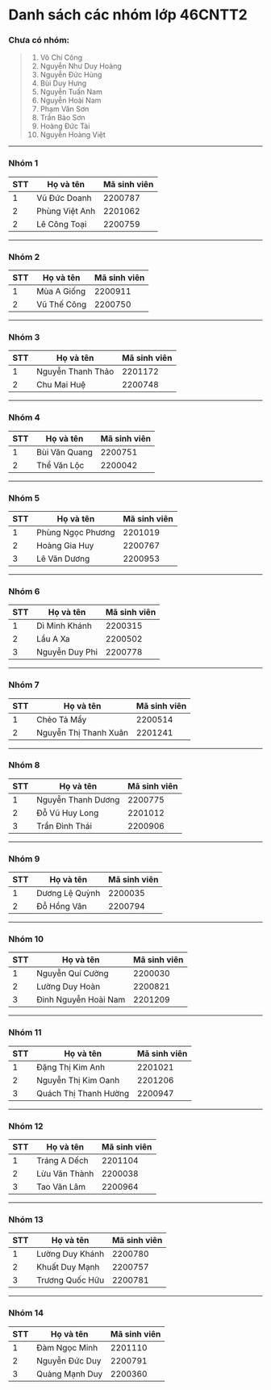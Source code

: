 # Danh sách các nhóm lớp 46CNTT2

### Chưa có nhóm:

> 1.  Võ Chí Công
> 2.  Nguyễn Như Duy Hoàng
> 3.  Nguyễn Đức Hùng
> 4.  Bùi Duy Hưng
> 5.  Nguyễn Tuấn Nam
> 6.  Nguyễn Hoài Nam
> 7.  Phạm Văn Sơn
> 8.  Trần Bảo Sơn
> 9.  Hoàng Đức Tài
> 10. Nguyễn Hoàng Việt

---

### Nhóm 1

| STT | Họ và tên      | Mã sinh viên |
| --- | -------------- | ------------ |
| 1   | Vũ Đức Doanh   | 2200787      |
| 2   | Phùng Việt Anh | 2201062      |
| 2   | Lê Công Toại   | 2200759      |

---

### Nhóm 2

| STT | Họ và tên   | Mã sinh viên |
| --- | ----------- | ------------ |
| 1   | Mùa A Giống | 2200911      |
| 2   | Vũ Thế Công | 2200750      |

---

### Nhóm 3

| STT | Họ và tên         | Mã sinh viên |
| --- | ----------------- | ------------ |
| 1   | Nguyễn Thanh Thảo | 2201172      |
| 2   | Chu Mai Huệ       | 2200748      |

---

### Nhóm 4

| STT | Họ và tên     | Mã sinh viên |
| --- | ------------- | ------------ |
| 1   | Bùi Văn Quang | 2200751      |
| 2   | Thể Văn Lộc   | 2200042      |

---

### Nhóm 5

| STT | Họ và tên         | Mã sinh viên |
| --- | ----------------- | ------------ |
| 1   | Phùng Ngọc Phương | 2201019      |
| 2   | Hoàng Gia Huy     | 2200767      |
| 3   | Lê Văn Dương      | 2200953      |

---

### Nhóm 6

| STT | Họ và tên      | Mã sinh viên |
| --- | -------------- | ------------ |
| 1   | Dì Minh Khánh  | 2200315      |
| 2   | Lầu A Xa       | 2200502      |
| 3   | Nguyễn Duy Phi | 2200778      |

---

### Nhóm 7

| STT | Họ và tên             | Mã sinh viên |
| --- | --------------------- | ------------ |
| 1   | Chẻo Tả Mẩy           | 2200514      |
| 2   | Nguyễn Thị Thanh Xuân | 2201241      |

---

### Nhóm 8

| STT | Họ và tên          | Mã sinh viên |
| --- | ------------------ | ------------ |
| 1   | Nguyễn Thanh Dương | 2200775      |
| 2   | Đỗ Vũ Huy Long     | 2201012      |
| 3   | Trần Đình Thái     | 2200906      |

---

### Nhóm 9

| STT | Họ và tên      | Mã sinh viên |
| --- | -------------- | ------------ |
| 1   | Dương Lệ Quỳnh | 2200035      |
| 2   | Đỗ Hồng Vân    | 2200794      |

---

### Nhóm 10

| STT | Họ và tên            | Mã sinh viên |
| --- | -------------------- | ------------ |
| 1   | Nguyễn Quí Cường     | 2200030      |
| 2   | Lường Duy Hoàn       | 2200821      |
| 3   | Đinh Nguyễn Hoài Nam | 2201209      |

---

### Nhóm 11

| STT | Họ và tên             | Mã sinh viên |
| --- | --------------------- | ------------ |
| 1   | Đặng Thị Kim Anh      | 2201021      |
| 2   | Nguyễn Thị Kim Oanh   | 2201206      |
| 3   | Quách Thị Thanh Hường | 2200947      |

---

### Nhóm 12

| STT | Họ và tên     | Mã sinh viên |
| --- | ------------- | ------------ |
| 1   | Tráng A Dếch  | 2201104      |
| 2   | Lừu Văn Thành | 2200038      |
| 3   | Tao Văn Lâm   | 2200964      |

---

### Nhóm 13

| STT | Họ và tên       | Mã sinh viên |
| --- | --------------- | ------------ |
| 1   | Lường Duy Khánh | 2200780      |
| 2   | Khuất Duy Mạnh  | 2200757      |
| 3   | Trương Quốc Hữu | 2200781      |

---

### Nhóm 14

| STT | Họ và tên      | Mã sinh viên |
| --- | -------------- | ------------ |
| 1   | Đàm Ngọc Minh  | 2201110      |
| 2   | Nguyễn Đức Duy | 2200791      |
| 3   | Quàng Mạnh Duy | 2200360      |
